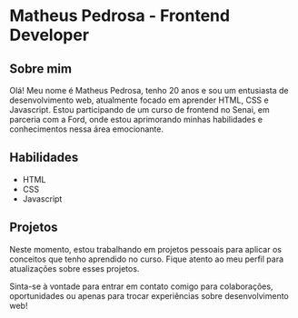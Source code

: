 # Matheus Pedrosa - Frontend Developer

## Sobre mim
Olá! Meu nome é Matheus Pedrosa, tenho 20 anos e sou um entusiasta de desenvolvimento web, atualmente focado em aprender HTML, CSS e Javascript. Estou participando de um curso de frontend no Senai, em parceria com a Ford, onde estou aprimorando minhas habilidades e conhecimentos nessa área emocionante.

## Habilidades
- HTML
- CSS
- Javascript

## Projetos
Neste momento, estou trabalhando em projetos pessoais para aplicar os conceitos que tenho aprendido no curso. Fique atento ao meu perfil para atualizações sobre esses projetos.

Sinta-se à vontade para entrar em contato comigo para colaborações, oportunidades ou apenas para trocar experiências sobre desenvolvimento web!
